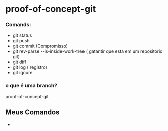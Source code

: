
# proof-of-concept-git

### Comands: 

- git status
- git push 
- git commit (Compromisso)
- git rev-parse --is-inside-work-tree ( gatantir que esta em um repositorio git)
- git diff
- git log ( registro)
- git ignore 

###  o que é uma branch? 

proof-of-concept-git




## Meus Comandos

- 

